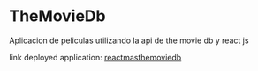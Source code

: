 # TheMovieDb
Aplicacion de peliculas utilizando la api de the movie db y react js

link deployed application: [reactmasthemoviedb](reactmasthemoviedb.netlify.app)
